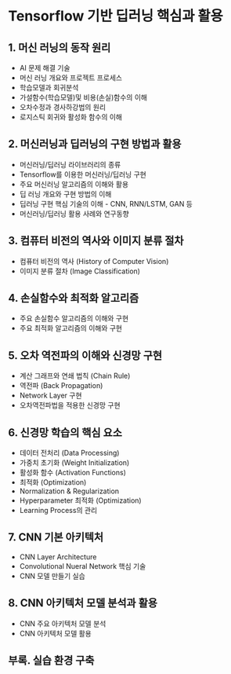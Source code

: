 # Tensorflow 기반 딥러닝 핵심과 활용
## 1. 머신 러닝의 동작 원리
* AI 문제 해결 기술
* 머신 러닝 개요와 프로젝트 프로세스
* 학습모델과 회귀분석
* 가설함수(학습모델)및 비용(손실)함수의 이해
* 오차수정과 경사하강법의 원리
* 로지스틱 회귀와 활성화 함수의 이해
## 2. 머신러닝과 딥러닝의 구현 방법과 활용
* 머신러닝/딥러닝 라이브러리의 종류
* Tensorflow를 이용한 머신러닝/딥러닝 구현
* 주요 머신러닝 알고리즘의 이해와 활용
* 딥 러닝 개요와 구현 방법의 이해
* 딥러닝 구현 핵심 기술의 이해 - CNN, RNN/LSTM, GAN 등
* 머신러닝/딥러닝 활용 사례와 연구동향
## 3. 컴퓨터 비전의 역사와 이미지 분류 절차
* 컴퓨터 비전의 역사 (History of Computer Vision)
* 이미지 분류 절차 (Image Classification)
## 4. 손실함수와 최적화 알고리즘
* 주요 손실함수 알고리즘의 이해와 구현
* 주요 최적화 알고리즘의 이해와 구현
## 5. 오차 역전파의 이해와 신경망 구현
* 계산 그래프와 연쇄 법칙 (Chain Rule)
* 역전파 (Back Propagation)
* Network Layer 구현
* 오차역전파법을 적용한 신경망 구현
## 6. 신경망 학습의 핵심 요소
* 데이터 전처리 (Data Processing) 
* 가중치 초기화 (Weight Initialization)
* 활성화 함수 (Activation Functions)
* 최적화 (Optimization)
* Normalization & Regularization 
* Hyperparameter 최적화 (Optimization)
* Learning Process의 관리
## 7. CNN 기본 아키텍처
* CNN Layer Architecture
* Convolutional Nueral Network 핵심 기술
* CNN 모델 만들기 실습
## 8. CNN 아키텍처 모델 분석과 활용
* CNN 주요 아키텍처 모델 분석
* CNN 아키텍처 모델 활용
## 부록. 실습 환경 구축
